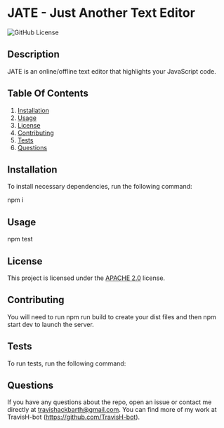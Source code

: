 # JATE - Just Another Text Editor

![GitHub License](https://img.shields.io/badge/license-Apache%202.0-blue.svg)

## Description

JATE is an online/offline text editor that highlights your JavaScript code.

## Table Of Contents

1. [Installation](#installation)
2. [Usage](#usage)
3. [License](#license)
4. [Contributing](#contributing)
5. [Tests](#tests)
6. [Questions](#questions)

## Installation

To install necessary dependencies, run the following command:

npm i

## Usage

npm test

## License

This project is licensed under the [APACHE 2.0](https://choosealicense.com/licenses/apache-2.0/) license.

## Contributing

You will need to run npm run build to create your dist files and then npm start dev to launch the server.

## Tests

To run tests, run the following command:

## Questions

If you have any questions about the repo, open an issue or contact me directly at travishackbarth@gmail.com. You can find more of my work at TravisH-bot (https://github.com/TravisH-bot).
